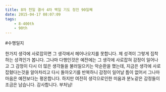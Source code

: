 ```yaml
---
title: 8차 천일 결사 4차 백일 기도 정진 90일째
date: 2015-04-17 08:07:09
tags:
    - 8-400th
    - 90th
---
```


#수행일지

한가지 생각에 사로잡히면 그 생각에서 헤어나오지를 못합니다. 제 성격이 그렇게 집착하는 성격인가 봅니다. 그나마 다행인것은 예전에는 그 생각에 사로잡혀 감정이 일어나고 그 감정이 다시 더 많은 생각들을 불러일으키는 악순환을 했는데, 지금은 생각에 사로잡혔다는것을 알아차리고 다시 돌아오기를 반복하니 감정이 일어날 틈이 없어서 그나마 마음은 예전보다는 평온합니다. 하지만 여전히 생각으로인한 미움과 분노같은 감정들이 조금은 남습니다. 감사합니다. 부처님!
